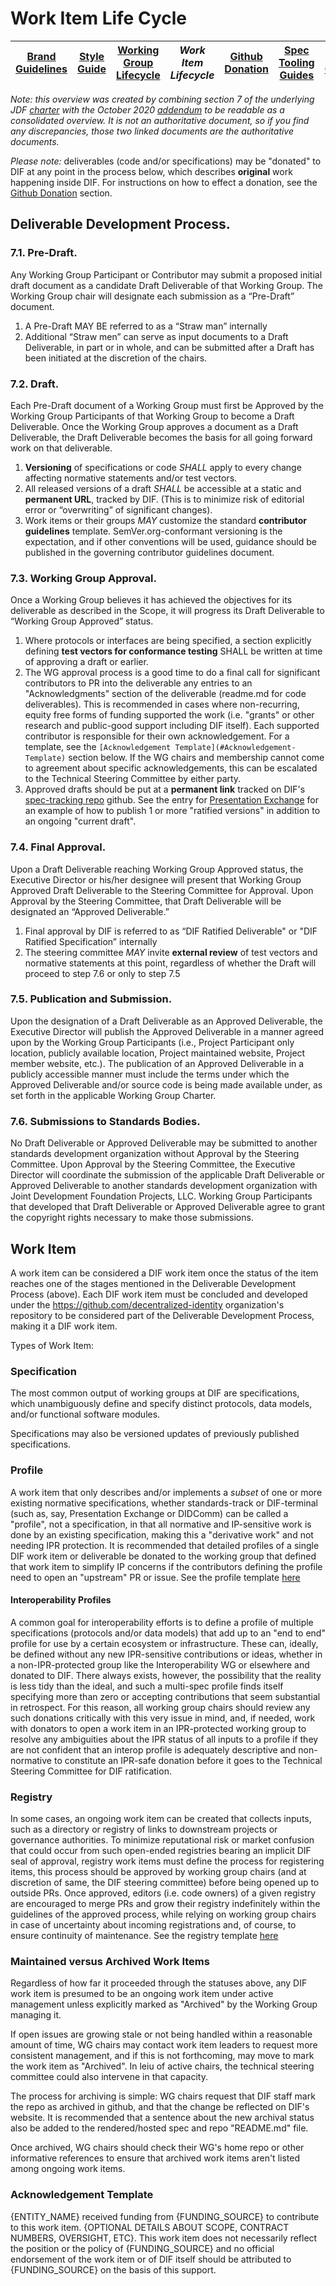 # Work Item Life Cycle


|[Brand Guidelines](brand-guidelines.md)|[Style Guide](style-guide.md)|[Working Group Lifecycle](working-group-lifecycle.md)|*Work Item Lifecycle*|[Github Donation](github-donation.md)|[Spec Tooling Guides](spec-tooling-guides.md)|[Code of Conduct](code-of-conduct.md)|
|---|---|---|---|---|---|---|



*Note: this overview was created by combining section 7 of the underlying JDF
[charter](https://github.com/decentralized-identity/org/blob/master/Org%20documents/Membership%20agreements/DIF%20Project%20Charter%20_4.0.2.pdf)
with the October 2020
[addendum](https://github.com/decentralized-identity/org/blob/master/Org%20documents/Membership%20agreements/Project%20Charter%20Addendum.md)
to be readable as a consolidated overview. It is not an authoritative document,
so if you find any discrepancies, those two linked documents are the
authoritative documents.*

*Please note:* deliverables (code and/or specifications) may be "donated" to DIF
at any point in the process below, which describes **original** work happening
inside DIF.  For instructions on how to effect a donation, see the [Github
Donation](github-donation.md) section.

## Deliverable Development Process.

### 7.1. **Pre-Draft**. 

Any Working Group Participant or Contributor may submit a proposed initial draft
document as a candidate Draft Deliverable of that Working Group. The Working
Group chair will designate each submission as a “Pre-Draft” document.
1. A Pre-Draft MAY BE referred to as a “Straw man” internally
2. Additional “Straw men” can serve as input documents to a Draft Deliverable,
   in part or in whole, and can be submitted after a Draft has been initiated at
   the discretion of the chairs.

### 7.2. **Draft**. 
Each Pre-Draft document of a Working Group must first be Approved by the Working
Group Participants of that Working Group to become a Draft Deliverable. Once the
Working Group approves a document as a Draft Deliverable, the Draft Deliverable
becomes the basis for all going forward work on that deliverable.

1. **Versioning** of specifications or code *SHALL* apply to every change
   affecting normative statements and/or test vectors.
2. All released versions of a draft *SHALL* be accessible at a static and
   **permanent URL**, tracked by DIF. (This is to minimize risk of editorial
   error or “overwriting” of significant changes).
3. Work items or their groups *MAY* customize the standard **contributor
   guidelines** template. SemVer.org-conformant versioning is the expectation,
   and if other conventions will be used, guidance should be published in the
   governing contributor guidelines document.

### 7.3. **Working Group Approval**.
Once a Working Group believes it has achieved the objectives for its deliverable
as described in the Scope, it will progress its Draft Deliverable to “Working
Group Approved” status.
1. Where protocols or interfaces are being specified, a section explicitly
   defining **test vectors for conformance testing** SHALL be written at time of
   approving a draft or earlier.
2. The WG approval process is a good time to do a final call for significant
   contributors to PR into the deliverable any entries to an "Acknowledgments"
   section of the deliverable (readme.md for code deliverables).  This is
   recommended in cases where non-recurring, equity free forms of funding
   supported the work (i.e. "grants" or other research and public-good support
   including DIF itself). Each supported contributor is responsible for their
   own acknowledgement. For a template, see the `[Acknowledgement
   Template](#Acknowledgement-Template)` section below. If the WG chairs and
   membership cannot come to agreement about specific acknowledgements, this can
   be escalated to the Technical Steering Committee by either party.
3. Approved drafts should be put at a **permanent link** tracked on DIF's 
   [spec-tracking
   repo](https://github.com/decentralized-identity/specs/blob/master/README.md)
   github. See the entry for [Presentation
   Exchange](https://identity.foundation/presentation-exchange) for an example
   of how to publish 1 or more "ratified versions" in addition to an ongoing
   "current draft".

### 7.4. **Final Approval**.
Upon a Draft Deliverable reaching Working Group Approved status, the Executive
Director or his/her designee will present that Working Group Approved Draft
Deliverable to the Steering Committee for Approval. Upon Approval by the
Steering Committee, that Draft Deliverable will be designated an “Approved
Deliverable.”
1. Final approval by DIF is referred to as “DIF Ratified Deliverable" or "DIF
   Ratified Specification” internally
2. The steering committee *MAY* invite **external review** of test vectors and
   normative statements at this point, regardless of whether the Draft will
   proceed to step 7.6 or only to step 7.5

### 7.5. **Publication and Submission**.
Upon the designation of a Draft Deliverable as an Approved Deliverable, the
Executive Director will publish the Approved Deliverable in a manner agreed upon
by the Working Group Participants (i.e., Project Participant only location,
publicly available location, Project maintained website, Project member website,
etc.). The publication of an Approved Deliverable in a publicly accessible
manner must include the terms under which the Approved Deliverable and/or source
code is being made available under, as set forth in the applicable Working Group
Charter.

### 7.6. **Submissions to Standards Bodies**.
No Draft Deliverable or Approved Deliverable may be submitted to another
standards development organization without Approval by the Steering Committee.
Upon Approval by the Steering Committee, the Executive Director will coordinate
the submission of the applicable Draft Deliverable or Approved Deliverable to
another standards development organization with Joint Development Foundation
Projects, LLC. Working Group Participants that developed that Draft Deliverable
or Approved Deliverable agree to grant the copyright rights necessary to make
those submissions.

## Work Item 
A work item can be considered a DIF work item once the status of the item reaches one
of the stages mentioned in the Deliverable Development Process (above). Each DIF
work item must be concluded and developed under the
https://github.com/decentralized-identity organization's repository to be
considered part of the Deliverable Development Process, making it a DIF work
item. 

Types of Work Item:

### Specification

The most common output of working groups at DIF are specifications, which
unambiguously define and specify distinct protocols, data models, and/or
functional software modules. 

Specifications may also be versioned updates of previously published specifications.

### Profile

A work item that only describes and/or implements a *subset* of one or more 
existing normative specifications, whether standards-track or DIF-terminal 
(such as, say, Presentation Exchange or DIDComm) can be called a "profile", not
a specification, in that all normative and IP-sensitive work is done by an
existing specification, making this a "derivative work" and not needing IPR
protection. It is recommended that detailed profiles of a single DIF work item or
deliverable be donated to the working group that defined that work item to
simplify IP concerns if the contributors defining the profile need to open an
"upstream" PR or issue.  See the profile template [here](https://github.com/decentralized-identity/template-for-profile-workitems/blob/main/single-file-test/spec.md)

#### Interoperability Profiles

A common goal for interoperability efforts is to define a profile of multiple
specifications (protocols and/or data models) that add up to an "end to end"
profile for use by a certain ecosystem or infrastructure. These can, ideally, be
defined without any new IPR-sensitive contributions or ideas, whether in a
non-IPR-protected group like the Interoperability WG or elsewhere and donated to
DIF. There always exists, however, the possibility that the reality is less tidy
than the ideal, and such a multi-spec profile finds itself specifying more than
zero or accepting contributions that seem substantial in retrospect. For this
reason, all working group chairs should review any such donations critically
with this very issue in mind, and, if needed, work with donators to open a work
item in an IPR-protected working group to resolve any ambiguities about the IPR
status of all inputs to a profile if they are not confident that an interop
profile is adequately descriptive and non-normative to constitute an IPR-safe
donation before it goes to the Technical Steering Committee for DIF
ratification.

### Registry

In some cases, an ongoing work item can be created that collects inputs,
such as a directory or registry of links to downstream projects or
governance authorities. To minimize reputational risk or market confusion that
could occur from such open-ended registries bearing an implicit DIF seal of
approval, registry work items must define the process for registering items,
this process should be approved by working group chairs (and at
discretion of same, the DIF steering committee) before being opened up to
outside PRs.  Once approved, editors (i.e. code owners) of a given registry are
encouraged to merge PRs and grow their registry indefinitely within the
guidelines of the approved process, while relying on working group chairs in case of
uncertainty about incoming registrations and, of course, to ensure continuity of
maintenance. See the registry template [here](https://github.com/decentralized-identity/template-for-registry-workitems/blob/main/single-file-test/spec.md)

### Maintained versus Archived Work Items

Regardless of how far it proceeded through the statuses above, any DIF work item
is presumed to be an ongoing work item under active management unless explicitly
marked as "Archived" by the Working Group managing it.  

If open issues are
growing stale or not being handled within a reasonable amount of time, WG chairs
may contact work item leaders to request more consistent management, and if this
is not forthcoming, may move to mark the work item as "Archived".  In leiu of active chairs, the technical steering committee could also intervene in that capacity.

The process for archiving is simple: WG chairs request that DIF staff mark the
repo as archived in github, and that the change be reflected on DIF's website.
It is recommended that a sentence about the new archival status also be added to
the rendered/hosted spec and repo "README.md" file. 

Once archived, WG chairs should check their WG's home repo or other informative
references to ensure that archived work items aren't listed among ongoing work
items.

### Acknowledgement Template

{ENTITY_NAME} received funding from {FUNDING_SOURCE} to contribute to this work
item. {OPTIONAL DETAILS ABOUT SCOPE, CONTRACT NUMBERS, OVERSIGHT, ETC}. This
work item does not necessarily reflect the position or the policy of
{FUNDING_SOURCE} and no official endorsement of the work item or of DIF itself
should be attributed to {FUNDING_SOURCE} on the basis of this support.
